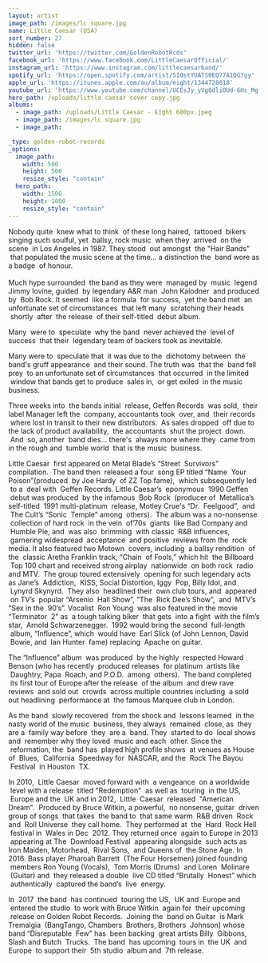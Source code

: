 ```yaml
---
layout: artist
image_path: /images/lc square.jpg
name: Little Caesar (USA)
sort_number: 27
hidden: false
twitter_url: 'https://twitter.com/GoldenRobotRcds'
facebook_url: 'https://www.facebook.com/LittleCaesarOfficial/'
instagram_url: 'https://www.instagram.com/littlecaesarband/'
spotify_url: 'https://open.spotify.com/artist/5IOstYUATS0EQ77A1DG7gy'
apple_url: 'https://itunes.apple.com/au/album/eight/1344728018'
youtube_url: 'https://www.youtube.com/channel/UCEsJy_yVg6dliOUd-6Hc_Mg'
hero_path: /uploads/little caesar cover copy.jpg
albums:
  - image_path: /uploads/Little Caesar - Eight 600px.jpeg
  - image_path: /images/lc square.jpg
  - image_path:

_type: golden-robot-records
_options:
  image_path:
    width: 500
    height: 500
    resize_style: "contain"
  hero_path:
    width: 1500
    height: 1000
    resize_style: "contain"
---
```


Nobody quite  knew what to think  of these long haired,  tattooed  bikers singing such soulful, yet  ballsy, rock music  when they  arrived  on the scene  in Los Angeles in 1987. They stood  out amongst  the "Hair Bands"  that populated the music scene at the time… a distinction the  band wore as a badge  of honour.<br><br>Much hype surrounded  the band as they were  managed by  music  legend Jimmy Iovine, guided  by legendary A&R man  John Kalodner  and produced by  Bob Rock. It seemed  like a formula  for success,  yet the band met  an unfortunate set of circumstances  that left many  scratching their heads  shortly  after  the release  of their self-titled  debut album.

Many  were to  speculate  why the band  never achieved the  level of success  that their  legendary team of backers took as inevitable.

Many were to  speculate that  it was due to the  dichotomy between  the band's gruff appearance  and their sound. The truth was  that the  band fell prey  to an unfortunate set of circumstances  that occurred  in the limited  window that bands get to produce  sales in,  or get exiled  in the music business.

Three weeks into  the bands initial  release, Geffen Records  was sold,  their label Manager left the  company, accountants took  over, and  their records  where lost in transit to their new distributors.  As sales dropped  off due to the lack of product availability,  the accountants  shut the project  down.  And  so, another  band dies… there's  always more where they  came from in the rough and  tumble world  that is the music  business.

Little Caesar  first appeared on Metal Blade’s “Street  Survivors” compilation.  The band then  released a four  song EP titled “Name  Your Poison”(produced  by Joe Hardy  of ZZ Top fame),  which subsequently led  to a  deal with  Geffen Records. Little Caesar’s  eponymous  1990 Geffen  debut was produced  by the infamous  Bob Rock  (producer of  Metallica’s self-titled  1991 multi-platinum  release, Motley Crue's “Dr.  Feelgood”,  and  The Cult’s “Sonic  Temple” among  others).  The album was a no-nonsense  collection of hard rock  in the vein  of’70s  giants  like Bad Company and  Humble Pie, and  was also  brimming  with classic  R&B influences,  garnering widespread  acceptance  and positive  reviews from the  rock media. It also featured two Motown  covers, including  a ballsy rendition  of the  classic Aretha Franklin track, “Chain  of Fools,” which hit  the Billboard  Top 100 chart and received strong airplay  nationwide  on both rock  radio and MTV.  The group toured extensively  opening for such legendary acts as Jane’s  Addiction,  KISS, Social Distortion, Iggy  Pop, Billy Idol, and  Lynyrd Skynyrd.  They also  headlined their  own club tours, and  appeared  on TV’s  popular “Arsenio  Hall Show”, “The  Rick Dee’s Show”,  and  MTV’s “Sex in the  90’s”. Vocalist  Ron Young  was also featured in the movie “Terminator  2” as  a tough talking biker  that gets  into a fight  with the film’s star,  Arnold Schwarzenegger.  1992 would bring the second  full-length  album, “Influence”, which  would have  Earl Slick (of John Lennon, David  Bowie, and  Ian Hunter  fame) replacing  Apache on guitar.

The “Influence” album  was produced  by the highly  respected Howard Benson (who has recently  produced releases  for platinum  artists like  Daughtry, Papa  Roach, and P.O.D.  among  others).  The band completed  its first tour of Europe after the release  of the album  and drew rave reviews  and sold out  crowds  across multiple countries including  a sold out headlining  performance at  the famous Marquee club in London.

As the band  slowly recovered  from the shock and  lessons learned  in the nasty world of the music  business, they always  remained  close, as  they are a  family way before  they  are a  band. They  started to do  local shows and  remember why they loved  music and each  other. Since the  reformation, the  band has  played high profile shows  at venues as House of  Blues,  California  Speedway for  NASCAR, and the  Rock The Bayou  Festival  in Houston  TX.

In 2010,  Little Caesar  moved forward with  a vengeance  on a worldwide  level with a release  titled "Redemption"  as well as  touring  in the US,  Europe and the  UK and in 2012,  Little  Caesar  released  "American Dream".  Produced by Bruce Witkin, a powerful,  no nonsense, guitar  driven group of songs  that takes  the band to  that same warm  R&B driven  Rock and  Roll Universe  they call home.  They performed at  the  Hard  Rock Hell  festival in  Wales in Dec  2012. They returned once  again to Europe in 2013  appearing at The  Download Festival  appearing alongside  such acts as Iron Maiden, Motorhead,  Rival Sons,  and Queens of  the Stone Age. In 2016. Bass player Pharoah Barrett  (The Four Horsemen) joined founding  members Ron Young (Vocals),  Tom Morris (Drums)  and Loren  Molinare  (Guitar) and  they released a double  live CD titled “Brutally  Honest” which  authentically  captured the band’s  live  energy.

In  2017  the band  has continued  touring the US,  UK and  Europe and  entered the studio  to work with Bruce Witkin  again for  their upcoming  release on Golden Robot Records.  Joining the  band on Guitar  is Mark Tremalgia  (BangTango, Chambers  Brothers, Brothers  Johnson) whose band “Disreputable  Few” has  been backing  great artists Billy  Gibbons, Slash and Butch  Trucks.  The band  has upcoming  tours in  the UK  and Europe  to support their  5th studio  album and  7th release.